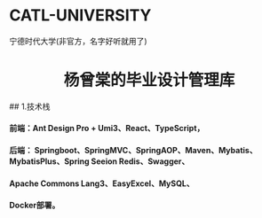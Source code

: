 # CATL-UNIVERSITY
宁德时代大学(非官方，名字好听就用了)





<center><h1>杨曾棠的毕业设计管理库</h1> </center>
## 1.技术栈

 ####       前端：Ant Design Pro + Umi3、React、TypeScript，

 ####       后端：    Springboot、SpringMVC、SpringAOP、Maven、Mybatis、   				MybatisPlus、Spring Seeion Redis、Swagger、

 ####                        Apache     Commons Lang3、EasyExcel、MySQL、

 ####                        Docker部署。

